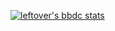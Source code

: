 [![leftover's bbdc stats](https://stat.leftover.cn/bbdc?userId=47344140&nickname=leftover)](https://github.com/left0ver/github-bbdc-stat)
